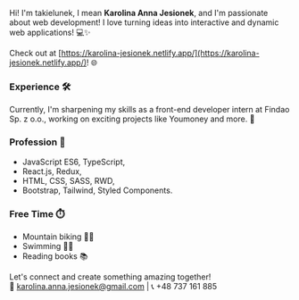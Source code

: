 Hi! I'm takielunek, I mean **Karolina Anna Jesionek**, and I'm passionate about web development! I love turning ideas into interactive and dynamic web applications! 💻✨ 

Check out at [https://karolina-jesionek.netlify.app/](https://karolina-jesionek.netlify.app/)! 🌐

### Experience 🛠️
Currently, I'm sharpening my skills as a front-end developer intern at Findao Sp. z o.o., working on exciting projects like Youmoney and more. 🚀

### Profession 💼 
- JavaScript ES6, TypeScript,  
- React.js, Redux,  
- HTML, CSS, SASS, RWD,  
- Bootstrap, Tailwind, Styled Components.

### Free Time ⏱️
- Mountain biking 🚵‍♀️
- Swimming 🏊‍♀️
- Reading books 📚

Let's connect and create something amazing together!<br>
📧 [karolina.anna.jesionek@gmail.com](mailto:karolina.anna.jesionek@gmail.com) | 📞 +48 737 161 885
